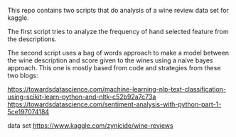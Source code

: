 This repo contains two scripts that do analysis of a wine review data set for kaggle.

The first script tries to analyze the frequency of hand selected feature from the descriptions.

The second script uses a bag of words approach to make a model between the wine description and score given to the wines using a naive bayes approach. This one is mostly based from code and strategies from these two blogs:

https://towardsdatascience.com/machine-learning-nlp-text-classification-using-scikit-learn-python-and-nltk-c52b92a7c73a 
https://towardsdatascience.com/sentiment-analysis-with-python-part-1-5ce197074184

data set
https://www.kaggle.com/zynicide/wine-reviews

